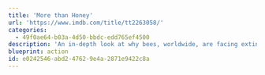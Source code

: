```yaml
---
title: 'More than Honey'
url: 'https://www.imdb.com/title/tt2263058/'
categories:
  - 49f0ae64-b03a-4d50-bbdc-edd765ef4500
description: 'An in-depth look at why bees, worldwide, are facing extinction. With the tenacity of a man out to solve a world-class mystery, he investigates this global phenomenon.'
blueprint: action
id: e0242546-abd2-4762-9e4a-2871e9422c8a
---
```

